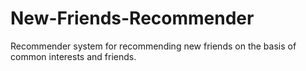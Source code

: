 # New-Friends-Recommender
Recommender system for recommending new friends on the basis of common interests and friends.
